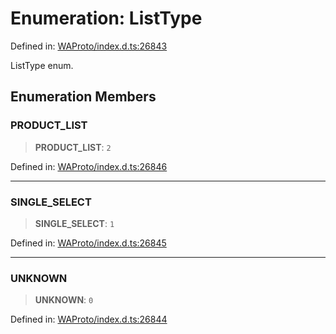 # Enumeration: ListType

Defined in: [WAProto/index.d.ts:26843](https://github.com/Fokusdotid/bail/blob/c270ba4454f95d50cec87a9d90b03360fac7058e/WAProto/index.d.ts#L26843)

ListType enum.

## Enumeration Members

### PRODUCT\_LIST

> **PRODUCT\_LIST**: `2`

Defined in: [WAProto/index.d.ts:26846](https://github.com/Fokusdotid/bail/blob/c270ba4454f95d50cec87a9d90b03360fac7058e/WAProto/index.d.ts#L26846)

***

### SINGLE\_SELECT

> **SINGLE\_SELECT**: `1`

Defined in: [WAProto/index.d.ts:26845](https://github.com/Fokusdotid/bail/blob/c270ba4454f95d50cec87a9d90b03360fac7058e/WAProto/index.d.ts#L26845)

***

### UNKNOWN

> **UNKNOWN**: `0`

Defined in: [WAProto/index.d.ts:26844](https://github.com/Fokusdotid/bail/blob/c270ba4454f95d50cec87a9d90b03360fac7058e/WAProto/index.d.ts#L26844)
